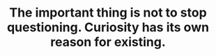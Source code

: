 ---
title: "The important thing is not to stop questioning. Curiosity has its own reason for existing."
cc-type: quote
attribution: "Albert Einstein"
related:
  - Einstein_1921_by_F_Schmutzer_-_restoration.jpg
  - EXERCISE CURIOSITY
  - Albert Einstein - Wikipedia
tags:
  - Curiosity
  - Albert Einstein
  - Quote
---